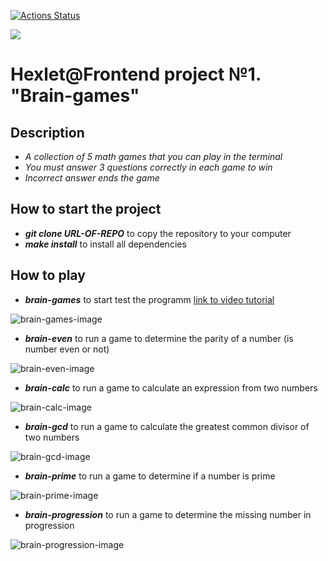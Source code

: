 [![Actions Status](https://github.com/Git-EDO/frontend-project-44/workflows/hexlet-check/badge.svg)](https://github.com/Git-EDO/frontend-project-44/actions)

<a href="https://codeclimate.com/github/Git-EDO/frontend-project-44/maintainability"><img src="https://api.codeclimate.com/v1/badges/7ffae1960859769ac23e/maintainability" /></a>

# Hexlet@Frontend project №1. "Brain-games"

## Description

- *A collection of 5 math games that you can play in the terminal*
- *You must answer 3 questions correctly in each game to win*
- *Incorrect answer ends the game*

## How to start the project

- _**git clone URL-OF-REPO**_ to copy the repository to your computer
- _**make install**_ to install all dependencies

## How to play

- _**brain-games**_ to start test the programm [link to video tutorial](https://asciinema.org/a/wriOxruyVu8w2F3erM3pGd2sO)

![brain-games-image](https://user-images.githubusercontent.com/107861036/235464132-857b59a7-8b04-40b3-a92d-0f5c4774e558.png)

- _**brain-even**_ to run a game to determine the parity of a number (is number even or not)

![brain-even-image](https://user-images.githubusercontent.com/107861036/235464158-02affd7a-a9fd-4128-87aa-9394762f0f62.png)

- _**brain-calc**_ to run a game to calculate an expression from two numbers

![brain-calc-image](https://user-images.githubusercontent.com/107861036/235464197-ae96053d-ce25-4d16-97a0-f31f7b9301c6.png)

- _**brain-gcd**_ to run a game to calculate the greatest common divisor of two numbers

![brain-gcd-image](https://user-images.githubusercontent.com/107861036/235464271-c5efad51-27e0-4798-8d31-e94286760c52.png)

- _**brain-prime**_ to run a game to determine if a number is prime

![brain-prime-image](https://user-images.githubusercontent.com/107861036/235464300-96136bb1-7ae0-4cfe-b936-668b28294906.png)

- _**brain-progression**_ to run a game to determine the missing number in progression

![brain-progression-image](https://user-images.githubusercontent.com/107861036/235464309-bf50a5ad-7976-412a-af4e-ce96c8d4004e.png)
